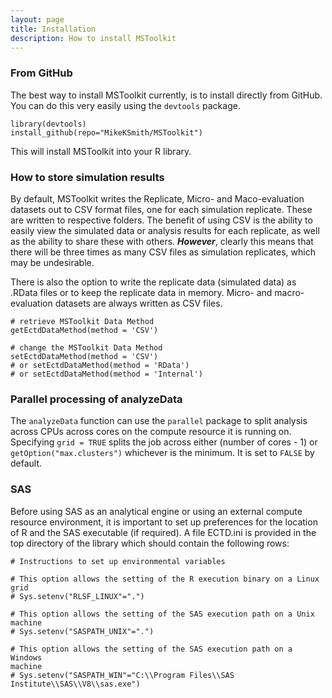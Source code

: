 ```yaml
---
layout: page
title: Installation
description: How to install MSToolkit
---
```


### From GitHub
The best way to install MSToolkit currently, is to install directly from 
GitHub. You can do this very easily using the `devtools` package.
  
```
library(devtools)
install_github(repo="MikeKSmith/MSToolkit")
```
  
This will install MSToolkit into your R library.

### How to store simulation results
By default, MSToolkit writes the Replicate, Micro- and Maco-evaluation datasets
out to CSV format files, one for each simulation replicate. These are written 
to respective folders. The benefit of using CSV is the ability to easily view
the simulated data or analysis results for each replicate, as well as the ability
to share these with others. ***However***, clearly this means that there will be
three times as many CSV files as simulation replicates, which may be undesirable.

There is also the option to write the replicate data (simulated data) as 
.RData files or to keep the replicate data in memory. 
Micro- and macro-evaluation datasets are always written as CSV files.
  
```
# retrieve MSToolkit Data Method
getEctdDataMethod(method = 'CSV')  

# change the MSToolkit Data Method
setEctdDataMethod(method = 'CSV')  
# or setEctdDataMethod(method = 'RData')
# or setEctdDataMethod(method = 'Internal')  
```
  
### Parallel processing of analyzeData
The `analyzeData` function can use the `parallel` package to split analysis
across CPUs across cores on the compute resource it is running on. Specifying
`grid = TRUE` splits the job across either (number of cores - 1) or 
`getOption("max.clusters")` whichever is the minimum. It is set to `FALSE` by
default.

### SAS
Before using SAS as an analytical engine or using an external compute resource
environment, it is important to set up preferences for the location of R
and the SAS executable (if required). A file ECTD.ini is provided in the
top directory of the library which should contain the following
rows:
  
```
# Instructions to set up environmental variables

# This option allows the setting of the R execution binary on a Linux
grid
# Sys.setenv("RLSF_LINUX"=".")

# This option allows the setting of the SAS execution path on a Unix
machine
# Sys.setenv("SASPATH_UNIX"=".")

# This option allows the setting of the SAS execution path on a Windows
machine
# Sys.setenv("SASPATH_WIN"="C:\\Program Files\\SAS Institute\\SAS\\V8\\sas.exe")

```
  